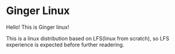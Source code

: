 Ginger Linux
=======

Hello!
This is Ginger linux!

This is a linux distribution based on LFS(linux from scratch), so LFS experience is expected before further readering.


